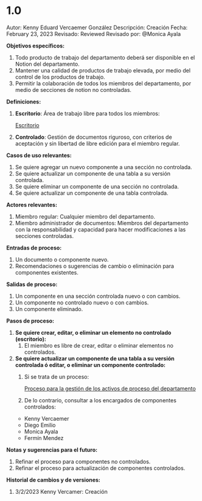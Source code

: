 # 1.0

Autor: Kenny Eduard Vercaemer González
Descripción: Creación
Fecha: February 23, 2023
Revisado: Reviewed
Revisado por: @Monica Ayala

********************************************Objetivos específicos:********************************************

1. Todo producto de trabajo del departamento deberá ser disponible en el Notion del departamento.
2. Mantener una calidad de productos de trabajo elevada, por medio del control de los productos de trabajo.
3. Permitir la colaboración de todos los miembros del departamento, por medio de secciones de notion no controladas.

**************************Definiciones:**************************

1. **Escritorio**: Área de trabajo libre para todos los miembros:
    
    [Escritorio](../../../../Escritorio%2048dc738f81a343219aa00799b025a0f9.md)
    
2. **Controlado**: Gestión de documentos riguroso, con criterios de aceptación y sin libertad de libre edición para el miembro regular.

******************Casos de uso relevantes:******************

1. Se quiere agregar un nuevo componente a una sección no controlada.
2. Se quiere actualizar un componente de una tabla a su versión controlada.
3. Se quiere eliminar un componente de una sección no controlada.
4. Se quiere actualizar un componente de una tabla controlada.

**************************************Actores relevantes:**************************************

1. Miembro regular: Cualquier miembro del departamento.
2. Miembro administrador de documentos: Miembros del departamento con la responsabilidad y capacidad para hacer modificaciones a las secciones controladas.

****************************************Entradas de proceso:****************************************

1. Un documento o componente nuevo.
2. Recomendaciones o sugerencias de cambio o eliminación para componentes existentes.

**************************************Salidas de proceso:**************************************

1. Un componente en una sección controlada nuevo o con cambios.
2. Un componente no controlado nuevo o con cambios.
3. Un componente eliminado.

**********************************Pasos de proceso:**********************************

1. ****************************************************************************************************************************Se quiere crear, editar, o eliminar un elemento no controlado (escritorio):****************************************************************************************************************************
    1. El miembro es libre de crear, editar o eliminar elementos no controlados.
2. ************************************Se quiere actualizar un componente de una tabla a su versión controlada ó editar, o eliminar un componente controlado:************************************
    1. Si se trata de un proceso:
        
        [Proceso para la gestión de los activos de proceso del departamento](https://www.notion.so/Proceso-para-la-gesti-n-de-los-activos-de-proceso-del-departamento-bfe76154c6ef4f3fb5f1342b8530d5b0)
        
    2. De lo contrario, consultar a los encargados de componentes controlados:
    * Kenny Vercaemer
    * Diego Emilio
    * Monica Ayala
    * Fermín Mendez 

********************************************Notas y sugerencias para el futuro:********************************************

1. Refinar el proceso para componentes no controlados.
2. Refinar el proceso para actualización de componentes controlados.

**Historial de cambios y de versiones:**

1. 3/2/2023 Kenny Vercamer: Creación